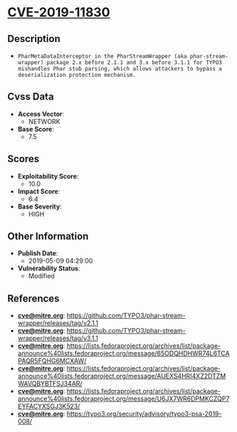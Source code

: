 
# [CVE-2019-11830](https://github.com/TYPO3/phar-stream-wrapper/releases/tag/v2.1.1)

## Description

- `PharMetaDataInterceptor in the PharStreamWrapper (aka phar-stream-wrapper) package 2.x before 2.1.1 and 3.x before 3.1.1 for TYPO3 mishandles Phar stub parsing, which allows attackers to bypass a deserialization protection mechanism.`

## Cvss Data

- **Access Vector**:
  - NETWORK
- **Base Score**:
  - 7.5

## Scores

- **Exploitability Score**:
  - 10.0
- **Impact Score**:
  - 6.4
- **Base Severity**:
  - HIGH

## Other Information

- **Publish Date**:
  - 2019-05-09 04:29:00
- **Vulnerability Status**:
  - Modified

## References

- **cve@mitre.org**: https://github.com/TYPO3/phar-stream-wrapper/releases/tag/v2.1.1
- **cve@mitre.org**: https://github.com/TYPO3/phar-stream-wrapper/releases/tag/v3.1.1
- **cve@mitre.org**: https://lists.fedoraproject.org/archives/list/package-announce%40lists.fedoraproject.org/message/65ODQHDHWR74L6TCAPAQR5FQHG6MCXAW/
- **cve@mitre.org**: https://lists.fedoraproject.org/archives/list/package-announce%40lists.fedoraproject.org/message/AUEXS4HRI4XZ2DTZMWAVQBYBTFSJ34AR/
- **cve@mitre.org**: https://lists.fedoraproject.org/archives/list/package-announce%40lists.fedoraproject.org/message/U6JX7WR6DPMKCZQP7EYFACYXSGJ3K523/
- **cve@mitre.org**: https://typo3.org/security/advisory/typo3-psa-2019-008/
